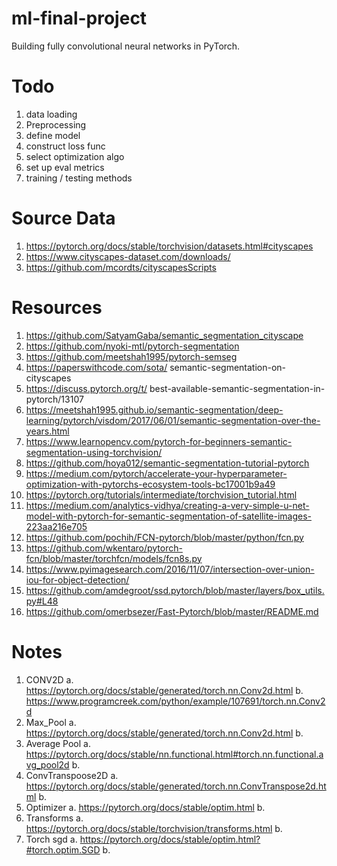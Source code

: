 # ml-final-project
Building fully convolutional neural networks in PyTorch.

# Todo
1. data loading
2. Preprocessing
3. define model
4. construct loss func
5. select optimization algo
6. set up eval metrics
7. training / testing methods

# Source Data
1. https://pytorch.org/docs/stable/torchvision/datasets.html#cityscapes
2. https://www.cityscapes-dataset.com/downloads/
3. https://github.com/mcordts/cityscapesScripts

# Resources
1. https://github.com/SatyamGaba/semantic_segmentation_cityscape
2. https://github.com/nyoki-mtl/pytorch-segmentation
3. https://github.com/meetshah1995/pytorch-semseg
4. https://paperswithcode.com/sota/ semantic-segmentation-on-cityscapes
5. https://discuss.pytorch.org/t/
    best-available-semantic-segmentation-in-pytorch/13107
6. https://meetshah1995.github.io/semantic-segmentation/deep-learning/pytorch/visdom/2017/06/01/semantic-segmentation-over-the-years.html
7. https://www.learnopencv.com/pytorch-for-beginners-semantic-segmentation-using-torchvision/
8. https://github.com/hoya012/semantic-segmentation-tutorial-pytorch
9. https://medium.com/pytorch/accelerate-your-hyperparameter-optimization-with-pytorchs-ecosystem-tools-bc17001b9a49
10. https://pytorch.org/tutorials/intermediate/torchvision_tutorial.html
11. https://medium.com/analytics-vidhya/creating-a-very-simple-u-net-model-with-pytorch-for-semantic-segmentation-of-satellite-images-223aa216e705
12. https://github.com/pochih/FCN-pytorch/blob/master/python/fcn.py
13. https://github.com/wkentaro/pytorch-fcn/blob/master/torchfcn/models/fcn8s.py
14. https://www.pyimagesearch.com/2016/11/07/intersection-over-union-iou-for-object-detection/
15. https://github.com/amdegroot/ssd.pytorch/blob/master/layers/box_utils.py#L48
16. https://github.com/omerbsezer/Fast-Pytorch/blob/master/README.md

# Notes
1. CONV2D
    a. https://pytorch.org/docs/stable/generated/torch.nn.Conv2d.html
    b. https://www.programcreek.com/python/example/107691/torch.nn.Conv2d
2. Max_Pool
    a. https://pytorch.org/docs/stable/generated/torch.nn.Conv2d.html
    b.
3. Average Pool
    a. https://pytorch.org/docs/stable/nn.functional.html#torch.nn.functional.avg_pool2d
    b.
4. ConvTranspoose2D
    a. https://pytorch.org/docs/stable/generated/torch.nn.ConvTranspose2d.html
    b.
5. Optimizer
    a. https://pytorch.org/docs/stable/optim.html
    b.
6. Transforms
    a. https://pytorch.org/docs/stable/torchvision/transforms.html
    b.
7. Torch sgd
    a. https://pytorch.org/docs/stable/optim.html?#torch.optim.SGD
    b. 